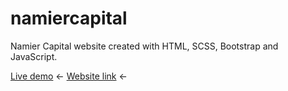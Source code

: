 # namiercapital
Namier Capital website created with HTML, SCSS, Bootstrap and JavaScript.

[Live demo](https://dmitrybavelko-98.github.io/namiercapital/) &#8592;
[Website link](https://namiercapital.com/) &#8592;
